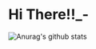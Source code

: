 # Hi There!!_-
![Anurag's github stats](https://github-readme-stats.vercel.app/api?username=ankit&hide=contribs,prs)
